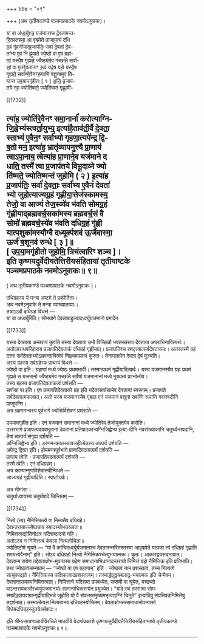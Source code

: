 +++
title = "०९"

+++
(अथ तृतीयकाण्डे पञ्चमप्रपाठके नवमोऽनुवाकः)।

यां वा अ॑ध्व॒र्युश्च॒ यज॑मानश्च दे॒वता॑मन्त-  
रि॒तस्तस्या॒ आ वृ॑श्च्येते प्राजाप॒त्यं द॑धि  
ग्र॒हं गृ॑हणीयात्प्र॒जाप॑तिः॒ सर्वा॑ दे॒वता॑ दे॒व-  
ता॑भ्य ए॒व नि ह्नु॑वाते ज्ये॒ष्ठो वा ए॒ष ग्रहा॑-  
णां॒ यस्यै॒ष गृ॒ह्यते॒ ज्यैष्ठ्य॑मे॒व ग॑च्छति॒ सर्वा॑-  
सां॒ वा ए॒तद्दे॒वता॑नाꣳ रू॒पं यदे॒ष ग्रहो॒ यस्यै॒ष  
गृ॒ह्यते॒ सर्वा॑ण्ये॒वैनꣳरू॒पाणि॑ पशू॒नामुप॑ ति-  
ष्ठन्त उप॒यामगृ॑हीतः [ १ ] अ॒सि॒ प्र॒जाप॑-  
तये त्वा॒ ज्योति॑ष्मते॒ ज्योति॑ष्मतं गृह्णा॒मी-

[[1732]]

त्या॑ह॒ ज्योति॑रे॒वैनꣳ समा॒नार्ना॑ करोत्याग्नि-  
जि॒ह्वेभ्य॑स्त्वर्ता॒युभ्य॒ इत्या॑है॒ताव॑ती॒र्वै दे॒वता॒  
स्ताभ्य॑ ए॒वैन॒ꣳ सर्वा॑भ्यो गृहणा॒त्यपे॑न्द्र द्वि-  
ष॒तो मन॒ इत्या॑ह॒ भ्रातृ॑व्यापनुत्त्यै प्रा॒णाय॑  
त्वाऽपा॒नाय॒ त्वेत्या॑ह प्रा॒णाने॒व यज॑माने द  
धाति॒ तस्मै॑ त्वा प्र॒जाप॑तये विभू॒दाव्ने ज्यो  
ति॑ष्मते॒ ज्योतिष्मन्तं जुहोमि ( २ ) इत्या॑ह  
प्र॒जाप॑तिः॒ सर्वा॑ दे॒वताः॒ सर्वा॑भ्य ए॒वैनं॑ देवता॑  
भ्यो जुहोत्याज्यग्र॒हं गृह्णीया॒त्तेज॑स्कामस्य॒  
तेजो॒ वा आज्यं॑ तेज॒स्व्ये॑व भ॑वति सोमग्र॒हं  
गृ॑ह्णीयाद्ब्रह्मवर्च॒सका॑मस्य ब्रह्मवर्च॒सं वै  
सोमो॑ ब्रह्मवर्च॒स्ये॑व भ॑वति दधिग्र॒हं गृ॑ह्णी  
यात्पशुका॑मस्यौग्वै दध्यूर्क्पशव॑ ऊ॒र्जैवास्मा॒  
ऊर्ज॑ ष॒शूनव॑ रुन्धे [ ३ ]॥  
[ उप॒या॒मगृ॑हीतो जुहोमि॒ त्रिच॑त्वारिꣳ शञ्च ]।  
इति कृष्णयदुर्वेदीयतेत्तिरीयसंहितायां तृतीयाष्टके  
पञ्चमप्रपाठके नवमोऽनुवाकः॥ ९॥  
---------  
( अथ तृतीयकाण्डे पञ्चमप्रपाठके नवमोऽनुवाकः )।

दधिग्रहस्य ये मन्त्रा अष्टमे ते प्रकीर्तिताः।  
अथ नवमेऽनुवाके ते मन्त्रा व्याख्यातव्याः।  
तत्राऽऽदौ दधिग्रहं विधत्ते —  
यां वा अध्वर्युरिति। सोमयागे देवताबाहुल्यादध्वर्युयजमानो प्रमादेन

[[1733]]

यस्या देवताया अन्तरायं कुर्वाते तस्या देवताया उभौ विच्छिन्नौ भवतस्तस्या देवताया अपराधिनावित्यर्थः। अतोऽपराधपरिहाराय प्रजापतिदेवताकं दधिग्रहं गृह्णीयात्। प्रजापतिश्च स्रष्टृत्वात्सर्वदेवतारूपः। अतस्तस्मै ग्रहं दत्त्वा सर्वदेवताभ्योऽन्नवन्तावित्वेवं निह्नवमपलापं कुरुतः। तेनापलापेन देवता द्वेषं मुञ्चति।  
अस्य ग्रहस्य सर्वग्रहेभ्यः प्राथम्यं विधत्ते —  
ज्येष्ठो वा इति। ग्रहाणां मध्ये ज्येष्ठः प्रथमभावी। तस्मात्प्रथमं गृह्णीयादित्यर्थः। यस्य यजमानस्यैष ग्रहः प्रथमं गृह्यते स यजमानो ज्यैष्ठ्यमेव गच्छति सर्वेषां यजमानानां मध्ये मुख्यत्वं प्राप्नोत्येव।  
तस्य ग्रहस्य प्रजापतिदेवताकत्वं प्रशंसति —  
सर्वासां वा इति। एष प्रजापतिदेवताको ग्रह इति यदेतत्सर्वासामेव देवतानां स्वरूपम्। प्रजापतेः सर्वदेवतात्मकत्वात्। अतो यस्य यजमानस्यैष गृह्यत एनं यजमानं पशूनां सर्वाणि रूपाणि गवाश्वदीनि प्राप्नुवन्ति।  
अत्र ग्रहणमन्त्रस्य पूर्वभागे ज्योतिर्विशेषणं प्रशंसति —

उपयामगृहीत इति। एनं यजमानं समानानां मध्ये ज्योतिरेव तेजोयुक्तमेव करोति।  
उत्तरभागे प्रजापत्यवयवभूतानां देवतानां प्रतिपादकान्यग्निजिह्वेभ्य इत्या-दीनि नवसंख्याकानि चतुर्थ्यन्तपदानि, तेषां तात्पर्यं संगृह्य दर्शयति —  
अग्निजिह्वेभ्य इति। हरणमन्त्रगतस्यापजहीत्येतस्य तात्पर्यं दर्शयति —  
अपेन्द्र द्विषत इति। होममन्त्रपूर्वभागे प्राणादिपदतात्पर्यं दर्शयति —  
प्राणाय त्वेति। प्रजापतिपदतात्पर्यं दर्शयति —  
तस्मै त्वेति। एनं दधिग्रहम्।  
अत्र काम्यान्गुणविशेषांस्त्रीन्विधते —  
आज्यग्रहं गृह्णीयादिति। स्पष्टोऽर्थः।

अत्र मीमांसा।  
चतुर्थाध्यायस्य चतुर्थपादे चिन्तितम् —

[[1734]]

नित्ये (त्य) नैमित्तिकत्वे वा नित्यतैव दधिग्रहे।  
देवान्तरायाज्ज्यैष्ठ्याय स्यादस्योभयरूपता॥  
निमित्तत्वद्योतिनोऽत्र यदिशब्दादयो नहि।  
अतोऽस्य न निमित्तत्वं केवला नित्यतोचिता॥  
ज्योतिष्टोमे श्रूयते — “यां वै कांचिदध्वर्युर्यजमानश्च देवतामन्तरितस्तस्या आवृश्च्येते यत्प्रजा त्यं दधिग्रहं गृह्णाति शमयत्येवैनाम्” इति। सोऽयं दधिग्रहो नित्यो नैमित्तिकश्चेत्युभयात्मकः। कुतः। आकारद्वयसद्भावात्। देवतान्म रायेण तद्देवताक्षोभ-मुपन्यस्य ग्रहेण समाधानाभिधानादन्तरायो निमित्तं ग्रहो नैमित्तिक इति प्रतिभाति। तथा ज्येष्ठत्वमाम्नातम् — “ज्येष्ठो वा एष ग्रहाणाम्” इति। ज्येष्ठत्वं नाम प्रशस्तत्वं, तच्च नित्यत्वे सत्युपपद्यते। नैमित्तिकस्य पाक्षिकत्वादप्रशस्तत्वम्। तस्माद्धेतुद्वयबलादु-भयात्मक इति चेन्मैवम्। देवतान्तरायस्यनिमित्तत्वात्। निमित्तत्वे यदिशब्द उपबध्येत, सप्तमी वा श्रूयेत, यच्छब्दो वाऽन्तरायकर्त्रोरध्वर्युयजमानयोः सामानाधिकरण्येन प्रयुज्येत। “यदि रथं तरसामा सोमः स्मादैद्रवायवाग्रान्गृह्णीयाद्भिन्ने जुहोति यो वै संवत्सरमुख्यमभृत्वाऽग्निं चिनुते” इत्यादिषु संप्रतिपन्ननिमित्तेषु तद्दर्शनात्। तस्मात्केवल नित्यत्वमव दधिग्रहस्योचितम्। देवताक्षोभतत्समाधानोपन्यासो विधेयदधिग्रहस्तुतयेऽर्थवादः॥

इति श्रीमत्सायणाचार्यविरचिते माधवीये वेदार्थप्रकाशे कृष्णयजुर्वेदीयतैत्तिरीयसंहिताभाष्ये तृतीयकाण्डे  
पञ्चमप्रपाठके नवमोऽनुवाकः॥ ९॥

----------  
